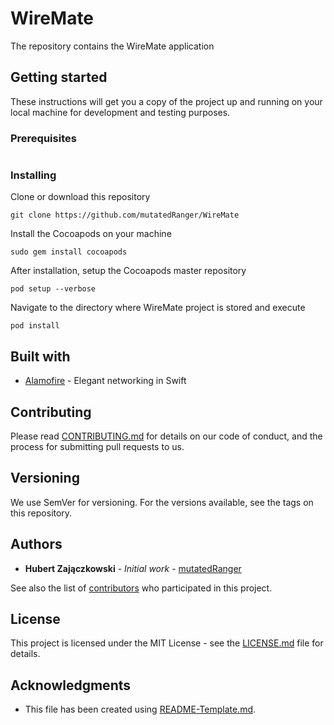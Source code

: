 # WireMate

The repository contains the WireMate application 

## Getting started

These instructions will get you a copy of the project up and running on your local machine for development and testing purposes. 

### Prerequisites

```
```

### Installing

Clone or download this repository
```
git clone https://github.com/mutatedRanger/WireMate
```

Install the Cocoapods on your machine
```
sudo gem install cocoapods
```

After installation, setup the Cocoapods master repository 
```
pod setup --verbose
```

Navigate to the directory where WireMate project is stored and execute
```
pod install
```

## Built with

* [Alamofire](https://github.com/Alamofire/Alamofire) - Elegant networking in Swift

## Contributing
Please read [CONTRIBUTING.md](https://github.com/mutatedRanger/WireMate/blob/master/CONTRIBUTING.md) for details on our code of conduct, and the process for submitting pull requests to us.

## Versioning

We use SemVer for versioning. For the versions available, see the tags on this repository.

## Authors
* **Hubert Zajączkowski** - *Initial work* - [mutatedRanger](https://github.com/mutatedRanger)

See also the list of [contributors](https://github.com/mutatedRanger/WireMate/graphs/contributors) who participated in this project.

## License

This project is licensed under the MIT License - see the [LICENSE.md](LICENSE.md) file for details.

## Acknowledgments

* This file has been created using [README-Template.md](https://gist.github.com/PurpleBooth/109311bb0361f32d87a2).
